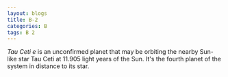 ```yaml
---
layout: blogs
title: B-2
categories: B
tags: B 2
---
```


*Tau Ceti e* is an unconfirmed planet that may be orbiting the nearby Sun-like star Tau Ceti at 11.905 light years of the Sun. It's the fourth planet of the system in distance to its star.

